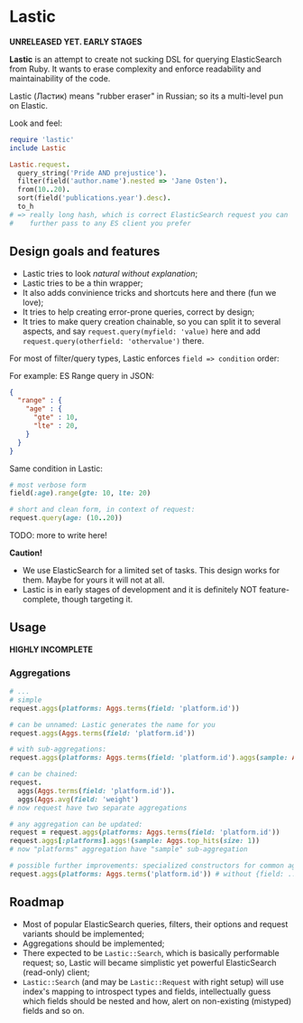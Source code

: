 # Lastic

**UNRELEASED YET. EARLY STAGES**

**Lastic** is an attempt to create not sucking DSL for querying
ElasticSearch from Ruby. It wants to erase complexity and enforce
readability and maintainability of the code.

Lastic (Ластик) means "rubber eraser" in Russian; so its a multi-level
pun on Elastic.

Look and feel:

```ruby
require 'lastic'
include Lastic

Lastic.request.
  query_string('Pride AND prejustice').
  filter(field('author.name').nested => 'Jane Osten').
  from(10..20).
  sort(field('publications.year').desc).
  to_h
# => really long hash, which is correct ElasticSearch request you can
#    further pass to any ES client you prefer
```

## Design goals and features

* Lastic tries to look _natural without explanation_;
* Lastic tries to be a thin wrapper;
* It also adds convinience tricks and shortcuts here and there (fun we love);
* It tries to help creating error-prone queries, correct by design;
* It tries to make query creation chainable, so you can split it to several
  aspects, and say `request.query(myfield: 'value)` here and add
  `request.query(otherfield: 'othervalue')` there.

For most of filter/query types, Lastic enforces `field => condition` order:

For example: ES Range query in JSON:

```json
{
  "range" : {
    "age" : {
      "gte" : 10,
      "lte" : 20,
    }
  }
}
```

Same condition in Lastic:

```ruby
# most verbose form
field(:age).range(gte: 10, lte: 20)

# short and clean form, in context of request:
request.query(age: (10..20))
```

TODO: more to write here!

**Caution!**
* We use ElasticSearch for a limited set of tasks. This design works for
  them. Maybe for yours it will not at all.
* Lastic is in early stages of development and it is definitely NOT feature-
  complete, though targeting it.

## Usage

**HIGHLY INCOMPLETE**

### Aggregations

```ruby
# ...
# simple
request.aggs(platforms: Aggs.terms(field: 'platform.id'))

# can be unnamed: Lastic generates the name for you
request.aggs(Aggs.terms(field: 'platform.id'))

# with sub-aggregations:
request.aggs(platforms: Aggs.terms(field: 'platform.id').aggs(sample: Aggs.top_hits(size: 1)))

# can be chained:
request.
  aggs(Aggs.terms(field: 'platform.id')).
  aggs(Aggs.avg(field: 'weight')
# now request have two separate aggregations

# any aggregation can be updated:
request = request.aggs(platforms: Aggs.terms(field: 'platform.id'))
request.aggs[:platforms].aggs!(sample: Aggs.top_hits(size: 1))
# now "platforms" aggregation have "sample" sub-aggregation

# possible further improvements: specialized constructors for common aggs:
request.aggs(platforms: Aggs.terms('platform.id')) # without {field: ...}
```

## Roadmap

* Most of popular ElasticSearch queries, filters, their options and request
  variants should be implemented;
* Aggregations should be implemented;
* There expected to be `Lastic::Search`, which is basically performable
  request; so, Lastic will became simplistic yet powerful ElasticSearch
  (read-only) client;
* `Lastic::Search` (and may be `Lastic::Request` with right setup) will use
  index's mapping to introspect types and fields, intellectually guess
  which fields should be nested and how, alert on non-existing (mistyped)
  fields and so on.
